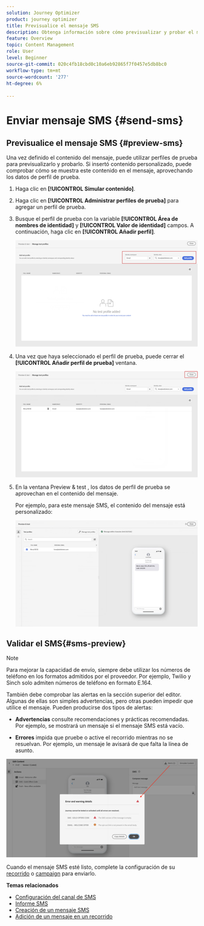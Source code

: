 ```yaml
---
solution: Journey Optimizer
product: journey optimizer
title: Previsualice el mensaje SMS
description: Obtenga información sobre cómo previsualizar y probar el mensaje SMS en Journey Optimizer
feature: Overview
topic: Content Management
role: User
level: Beginner
source-git-commit: 020c4fb18cbd0c10a6eb92865f7f0457e5db8bc0
workflow-type: tm+mt
source-wordcount: '277'
ht-degree: 6%

---
```


# Enviar mensaje SMS {#send-sms}

## Previsualice el mensaje SMS {#preview-sms}

Una vez definido el contenido del mensaje, puede utilizar perfiles de prueba para previsualizarlo y probarlo. Si insertó contenido personalizado, puede comprobar cómo se muestra este contenido en el mensaje, aprovechando los datos de perfil de prueba.

1. Haga clic en **[!UICONTROL Simular contenido]**.

1. Haga clic en **[!UICONTROL Administrar perfiles de prueba]** para agregar un perfil de prueba.

1. Busque el perfil de prueba con la variable **[!UICONTROL Área de nombres de identidad]** y **[!UICONTROL Valor de identidad]** campos. A continuación, haga clic en **[!UICONTROL Añadir perfil]**.

   ![](assets/sms_preview_3.png)

1. Una vez que haya seleccionado el perfil de prueba, puede cerrar el **[!UICONTROL Añadir perfil de prueba]** ventana.

   ![](assets/sms_preview_1.png)

1. En la ventana Preview &amp; test , los datos de perfil de prueba se aprovechan en el contenido del mensaje.

   Por ejemplo, para este mensaje SMS, el contenido del mensaje está personalizado:

   ![](assets/sms_preview_2.png)

## Validar el SMS{#sms-preview}

>[!NOTE]
>
> Para mejorar la capacidad de envío, siempre debe utilizar los números de teléfono en los formatos admitidos por el proveedor. Por ejemplo, Twilio y Sinch solo admiten números de teléfono en formato E.164.

También debe comprobar las alertas en la sección superior del editor.  Algunas de ellas son simples advertencias, pero otras pueden impedir que utilice el mensaje. Pueden producirse dos tipos de alertas:

* **Advertencias** consulte recomendaciones y prácticas recomendadas. Por ejemplo, se mostrará un mensaje si el mensaje SMS está vacío.

* **Errores** impida que pruebe o active el recorrido mientras no se resuelvan. Por ejemplo, un mensaje le avisará de que falta la línea de asunto.

![](assets/sms-alert-button.png)

Cuando el mensaje SMS esté listo, complete la configuración de su [recorrido](../building-journeys/journey-gs.md) o [campaign](../campaigns/create-campaign.md) para enviarlo.

**Temas relacionados**

* [Configuración del canal de SMS](sms-configuration.md)
* [Informe SMS](../reports/journey-global-report.md#sms-global)
* [Creación de un mensaje SMS](create-sms.md)
* [Adición de un mensaje en un recorrido](../building-journeys/journeys-message.md)
